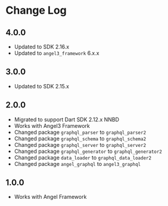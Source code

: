 # Change Log

## 4.0.0

* Updated to SDK 2.16.x
* Updated to `angel3_framework` 6.x.x

## 3.0.0

* Updated to SDK 2.15.x

## 2.0.0

* Migrated to support Dart SDK 2.12.x NNBD
* Works with Angel3 Framework
* Changed package `graphql_parser` to `graphql_parser2`
* Changed package `graphql_schema` to `graphql_schema2`
* Changed package `graphql_server` to `graphql_server2`
* Changed package `graphql_generator` to `graphql_generator2`
* Changed package `data_loader` to `graphql_data_loader2`
* Changed package `angel_graphql` to `angel3_graphql`

## 1.0.0

* Works with Angel Framework
